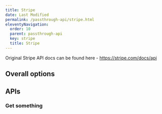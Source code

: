 ```yaml
---
title: Stripe
date: Last Modified 
permalink: /passthrough-api/stripe.html
eleventyNavigation:
  order: 10
  parent: passthrough-api
  key: stripe 
  title: Stripe
---
```

Original Stripe API docs can be found here - https://stripe.com/docs/api

## Overall options

## APIs

### Get something

